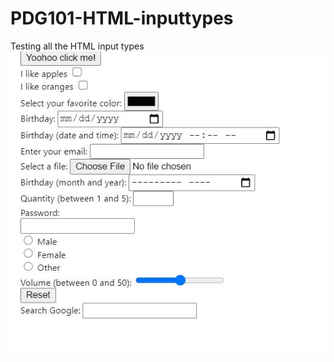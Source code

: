 # PDG101-HTML-inputtypes

Testing all the HTML input types 
<img src="https://github.com/Xxyumi-hub/PDG101-HTML-inputtypes/blob/main/inputtypes_pic.JPG"/>
